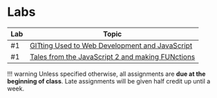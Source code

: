 # Labs

|Lab|Topic|
|----|-----|
|#1|[GITting Used to Web Development and JavaScript](week1/index.md)|
|#1|[Tales from the JavaScript 2 and making FUNctions](week2/index.md)|

!!! warning
    Unless specified otherwise, all assignments are **due at the beginning of class**. Late assignments will be given half credit up until a week.
